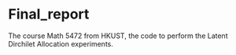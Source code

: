 # Final_report
The course Math 5472 from HKUST, the code to perform the Latent Dirchilet Allocation experiments.
